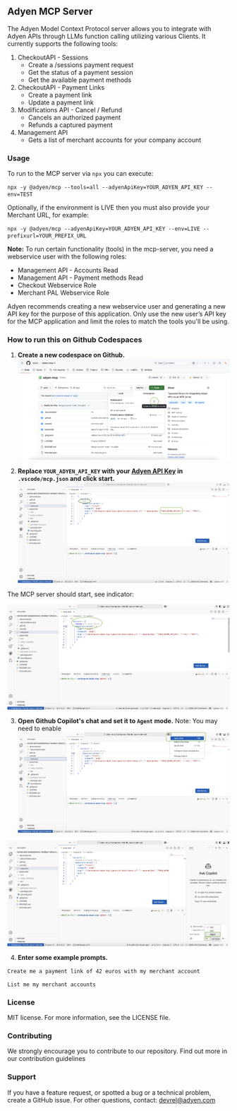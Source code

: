 ## Adyen MCP Server

The Adyen Model Context Protocol server allows you to integrate with Adyen APIs through LLMs function calling utilizing various Clients. It currently supports the following tools:

1. CheckoutAPI - Sessions
   - Create a /sessions payment request
   - Get the status of a payment session
   - Get the available payment methods
2. CheckoutAPI - Payment Links
   - Create a payment link
   - Update a payment link
3. Modifications API - Cancel / Refund 
   - Cancels an authorized payment
   - Refunds a captured payment
4. Management API
   - Gets a list of merchant accounts for your company account


### Usage
To run to the MCP server via `npx` you can execute:

```
npx -y @adyen/mcp --tools=all --adyenApiKey=YOUR_ADYEN_API_KEY --env=TEST
```

Optionally, if the environment is LIVE then you must also provide your Merchant URL, for example:

```
npx -y @adyen/mcp --adyenApiKey=YOUR_ADYEN_API_KEY --env=LIVE --prefixurl=YOUR_PREFIX_URL
```

**Note:** To run certain functionality (tools) in the mcp-server, you need a webservice user with the following roles: 
* Management API - Accounts Read
* Management API - Payment methods Read
* Checkout Webservice Role
* Merchant PAL Webservice Role

Adyen recommends creating a new webservice user and generating a new API key for the purpose of this application.
Only use the new user’s API key for the MCP application and limit the roles to match the tools you'll be using. 


### How to run this on Github Codespaces
1. **Create a new codespace on Github.**
![](docs/images/0.png)

2. **Replace `YOUR_ADYEN_API_KEY` with your [Adyen API Key](https://docs.adyen.com/development-resources/api-credentials/#generate-api-key) in `.vscode/mcp.json` and click start.**
![](docs/images/1.png)

The MCP server should start, see indicator:

![](docs/images/2.png)


3. **Open Github Copilot's chat and set it to `Agent` mode.**
Note: You may need to enable 
![](docs/images/3.png)

![](docs/images/4.png)


4. **Enter some example prompts.**
```
Create me a payment link of 42 euros with my merchant account
```

```
List me my merchant accounts
```


### License
MIT license. For more information, see the LICENSE file.


### Contributing
We strongly encourage you to contribute to our repository. Find out more in our contribution guidelines


### Support
If you have a feature request, or spotted a bug or a technical problem, create a GitHub issue. For other questions, contact: devrel@adyen.com
